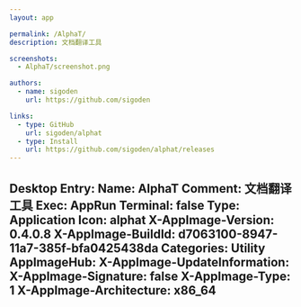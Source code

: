 ```yaml
---
layout: app

permalink: /AlphaT/
description: 文档翻译工具

screenshots:
  - AlphaT/screenshot.png

authors:
  - name: sigoden
    url: https://github.com/sigoden

links:
  - type: GitHub
    url: sigoden/alphat
  - type: Install
    url: https://github.com/sigoden/alphat/releases
---
```

Desktop Entry:
  Name: AlphaT
  Comment: 文档翻译工具
  Exec: AppRun
  Terminal: false
  Type: Application
  Icon: alphat
  X-AppImage-Version: 0.4.0.8
  X-AppImage-BuildId: d7063100-8947-11a7-385f-bfa0425438da
  Categories: Utility
AppImageHub:
  X-AppImage-UpdateInformation: 
  X-AppImage-Signature: false
  X-AppImage-Type: 1
  X-AppImage-Architecture: x86_64
---
